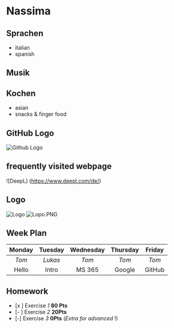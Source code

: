 # Nassima
## Sprachen
* italian
* spanish
## Musik
## Kochen
* asian
* snacks & finger food

## GitHub Logo


![Github Logo](https://github.githubassets.com/assets/GitHub-Mark-ea2971cee799.png)

## frequently visited webpage
![DeepL] (https://www.deepl.com/de/)
## Logo 
![Logo](https://upload.wikimedia.org/wikipedia/commons/thumb/e/ed/DeepL_logo.svg/1200px-DeepL_logo.svg.png)
![Lopo.PNG](chrome_aIZlKTS71w.png)


## **Week Plan**


|**Monday**| **Tuesday**| **Wednesday**|**Thursday**|**Friday**|
|:---: |:---: |:---: |:---: |:---: |
| *Tom* | *Lukas* | *Tom* | *Tom* | *Tom* |
| Hello | Intro | MS 365 | Google | GitHub |


## Homework
- [x ] Exercise *1*   **80 Pts**
- [- ] Exercise *2* **20Pts**
- [-] Exercise *3* **0Pts**  (*Extra for advanced* !)
   
          


    